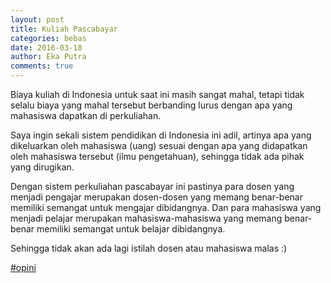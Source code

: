 ```yaml
---
layout: post
title: Kuliah Pascabayar
categories: bebas
date: 2016-03-18
author: Eka Putra
comments: true
---
```


Biaya kuliah di Indonesia untuk saat ini masih sangat mahal, tetapi tidak selalu biaya yang mahal tersebut berbanding lurus dengan apa yang mahasiswa dapatkan di perkuliahan.

Saya ingin sekali sistem pendidikan di Indonesia ini adil, artinya apa yang dikeluarkan oleh mahasiswa (uang) sesuai dengan apa yang didapatkan oleh mahasiswa tersebut (ilmu pengetahuan), sehingga tidak ada pihak yang dirugikan.

Dengan sistem perkuliahan pascabayar ini pastinya para dosen yang menjadi pengajar merupakan dosen-dosen yang memang benar-benar memiliki semangat untuk mengajar dibidangnya. Dan para mahasiswa yang menjadi pelajar merupakan mahasiswa-mahasiswa yang memang benar-benar memiliki semangat untuk belajar dibidangnya.

Sehingga tidak akan ada lagi istilah dosen atau mahasiswa malas :)

[#opini](https://twitter.com/search?q=%23opini "#opini")